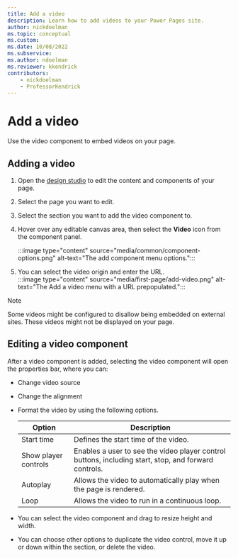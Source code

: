 ```yaml
---
title: Add a video
description: Learn how to add videos to your Power Pages site.
author: nickdoelman
ms.topic: conceptual
ms.custom: 
ms.date: 10/08/2022
ms.subservice:
ms.author: ndoelman 
ms.reviewer: kkendrick
contributors:
    - nickdoelman
    - ProfessorKendrick
---
```


# Add a video

Use the video component to embed videos on your page.

## Adding a video

1. Open the [design studio](use-design-studio.md) to edit the content and components of your page.

1. Select the page you want to edit.

1. Select the section you want to add the video component to.

1. Hover over any editable canvas area, then select the **Video** icon from the component panel.

    :::image type="content" source="media/common/component-options.png" alt-text="The add component menu options.":::

1. You can select the video origin and enter the URL.  
    :::image type="content" source="media/first-page/add-video.png" alt-text="The Add a video menu with a URL prepopulated.":::

> [!NOTE]
> Some videos might be configured to disallow being embedded on external sites. These videos might not be displayed on your page.

## Editing a video component

After a video component is added, selecting the video component will open the properties bar, where you can:

- Change video source

- Change the alignment  

- Format the video by using the following options.

    | Option | Description |
    | ----------- | ----------- |
    | Start time | Defines the start time of the video. |
    | Show player controls | Enables a user to see the video player control buttons, including start, stop, and forward controls. |
    | Autoplay | Allows the video to automatically play when the page is rendered. |
    | Loop | Allows the video to run in a continuous loop. |

- You can select the video component and drag to resize height and width.

- You can choose other options to duplicate the video control, move it up or down within the section, or delete the video.

